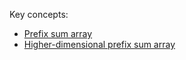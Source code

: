 Key concepts:
- [Prefix sum array](https://chat.openai.com/?prompt=What%20is%20a%20prefix%20sum%20array?)
- [Higher-dimensional prefix sum array](https://chat.openai.com/?prompt=How%20to%20create%20prefix%20sum%20array%20for%202%20dimensions%20and%20calculate%20range%20sum%20query?%20(no%20code))
